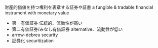財産的価値を持つ権利を表章する証券や証書
a fungible & tradable financial instrument with monetary value
- 第一有価証券
    伝統的、流動性が高い
- 第二有価証券/みなし有価証券
    alternative、流動性が低い
- arrow-debreu security
- 証券化 securitization